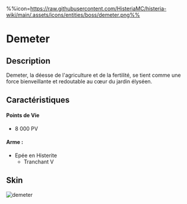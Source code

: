%%icon=https://raw.githubusercontent.com/HisteriaMC/histeria-wiki/main/.assets/icons/entities/boss/demeter.png%%
# Demeter

## Description 
Demeter, la déesse de l'agriculture et de la fertilité, se tient comme une force bienveillante et redoutable au cœur du jardin élyséen.

## Caractéristiques

#### __Points de Vie__
+ 8 000 PV

#### __Arme :__
+ Epée en Histerite 
  - Tranchant V

## Skin

![demeter](https://raw.githubusercontent.com/HisteriaMC/histeria-wiki/main/.assets/entities/boss/demeter.png)

